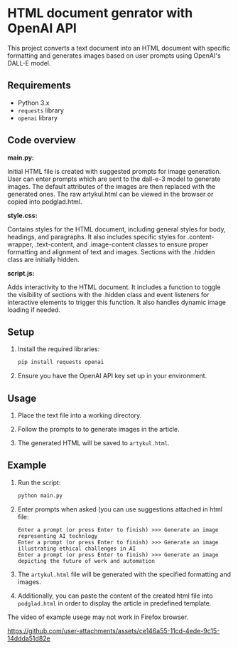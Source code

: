 # HTML document genrator with OpenAI API

This project converts a text document into an HTML document with specific formatting and generates images based on user prompts using OpenAI's DALL-E model.

## Requirements

- Python 3.x
- `requests` library
- `openai` library

## Code overview

**main.py:**

Initial HTML file is created with suggested prompts for image generation. User can enter prompts which are sent to the dall-e-3 model to generate images. The default attributes of the images are then replaced with the generated ones. The raw artykul.html can be viewed in the browser or copied into podglad.html.

**style.css:**

 Contains styles for the HTML document, including general styles for body, headings, and paragraphs. It also includes specific styles for .content-wrapper, .text-content, and .image-content classes to ensure proper formatting and alignment of text and images. Sections with the .hidden class are initially hidden.

**script.js:**

Adds interactivity to the HTML document. It includes a function to toggle the visibility of sections with the .hidden class and event listeners for interactive elements to trigger this function. It also handles dynamic image loading if needed.


## Setup

1. Install the required libraries:
    ```sh
    pip install requests openai
    ```
2. Ensure you have the OpenAI API key set up in your environment.

## Usage

1. Place the text file into a working directory.

2. Follow the prompts to to generate images in the article.

3. The generated HTML will be saved to `artykul.html`.

## Example

1. Run the script:
    ```sh
    python main.py
    ```

2. Enter prompts when asked (you can use suggestions attached in html file:
    ```
    Enter a prompt (or press Enter to finish) >>> Generate an image representing AI technlogy
    Enter a prompt (or press Enter to finish) >>> Generate an image illustrating ethical challenges in AI
    Enter a prompt (or press Enter to finish) >>> Generate an image depicting the future of work and automation
    ```

3. The `artykul.html` file will be generated with the specified formatting and images.

4. Additionally, you can paste the content of the created html file into `podglad.html` in order to display the article in predefined template.

The video of example usege may not work in Firefox browser.

https://github.com/user-attachments/assets/ce146a55-11cd-4ede-9c15-14ddda51d82e

